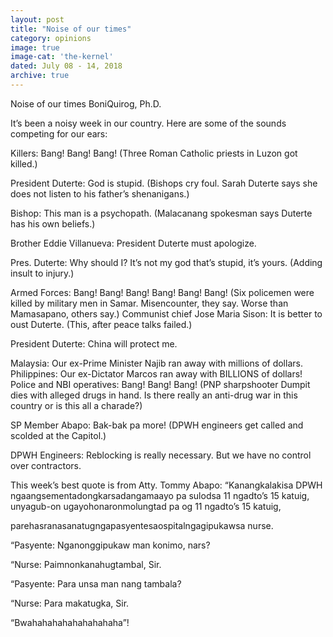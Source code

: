 ```yaml
---
layout: post
title: "Noise of our times"
category: opinions
image: true
image-cat: 'the-kernel'
dated: July 08 - 14, 2018
archive: true
---
```


Noise of our times
BoniQuirog, Ph.D.

It’s been a noisy week in our country. Here are some of the sounds competing for our ears:

Killers:  Bang! Bang! Bang! (Three Roman Catholic priests in Luzon got killed.)

President Duterte: God is stupid. (Bishops cry foul. Sarah Duterte says she does not listen to his father’s shenanigans.)

Bishop: This man is a psychopath. (Malacanang spokesman says Duterte has his own beliefs.)

Brother Eddie Villanueva: President Duterte must apologize.

Pres. Duterte: Why should I? It’s not my god that’s stupid, it’s yours. (Adding insult to injury.)

Armed Forces: Bang! Bang! Bang! Bang! Bang! Bang! (Six policemen were killed by military men in Samar. Misencounter, they say. Worse than Mamasapano, others say.)
Communist chief Jose Maria Sison: It is better to oust Duterte. (This, after peace talks failed.)

President Duterte: China will protect me.

Malaysia: Our ex-Prime Minister Najib ran away with millions of dollars. 
Philippines: Our ex-Dictator Marcos ran away with BILLIONS of dollars!
Police and NBI operatives: Bang! Bang! Bang! (PNP sharpshooter Dumpit dies with alleged drugs in hand. Is there really an anti-drug war in this country or is this all a charade?)

SP Member Abapo: Bak-bak pa more! (DPWH engineers get called and scolded at the Capitol.)

DPWH Engineers: Reblocking is really necessary. But we have no control over contractors.

This week’s best quote is from Atty. Tommy Abapo: “Kanangkalakisa DPWH ngaangsementadongkarsadangamaayo pa sulodsa 11 ngadto’s 15 katuig, unyagub-on ugayohonaronmolungtad pa og 11 ngadto’s 15 katuig, 

parehasranasanatugngapasyentesaospitalngagipukawsa nurse. 

“Pasyente: Nganonggipukaw man konimo, nars?

“Nurse: Paimnonkanahugtambal, Sir. 

“Pasyente: Para unsa man nang tambala?

“Nurse: Para makatugka, Sir.

“Bwahahahahahahahahaha”! 